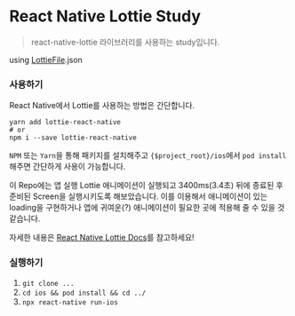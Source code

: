 # React Native Lottie Study

> react-native-lottie 라이브러리를 사용하는 study입니다.

using [LottieFile](https://lottiefiles.com/24156-pride-rainbow#).json




### 사용하기
  React Native에서 Lottie를 사용하는 방법은 간단합니다. 
  
  
```
yarn add lottie-react-native
# or
npm i --save lottie-react-native
```

`NPM` 또는 `Yarn`을 통해 패키지를 설치해주고 `{$project_root}/ios`에서 `pod install` 해주면 간단하게 사용이 가능합니다.

이 Repo에는 앱 실행 Lottie 애니메이션이 실행되고 3400ms(3.4초) 뒤에 종료된 후 준비된 Screen을 실행시키도록 해보았습니다.
이를 이용해서 애니메이션이 있는 loading을 구현하거나 앱에 귀여운(?) 애니메이션이 필요한 곳에 적용해 줄 수 있을 것 같습니다.

자세한 내용은 [React Native Lottie Docs](https://airbnb.io/lottie/#/react-native)를 참고하세요!




### 실행하기
1. `git clone ...`
2. `cd ios && pod install && cd ../`
3. `npx react-native run-ios`
